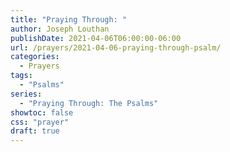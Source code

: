 ```yaml
---
title: "Praying Through: "
author: Joseph Louthan
publishDate: 2021-04-06T06:00:00-06:00
url: /prayers/2021-04-06-praying-through-psalm/
categories:
  - Prayers
tags:
  - "Psalms"
series:
  - "Praying Through: The Psalms"
showtoc: false
css: "prayer"
draft: true
---
```

<div style="font-variant: small-caps;">

</div>

```text

```
